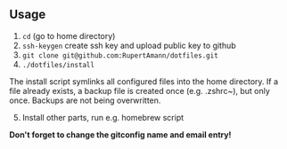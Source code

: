 ## Usage

1. `cd` (go to home directory)
1. `ssh-keygen` create ssh key and upload public key to github
1. `git clone git@github.com:RupertAmann/dotfiles.git`
1. `./dotfiles/install`

The install script symlinks all configured files into the home directory. If a file already exists, a backup file is created once (e.g. .zshrc~), but only once. Backups are not being overwritten.

5. Install other parts, run e.g. homebrew script


**Don't forget to change the gitconfig name and email entry!**
